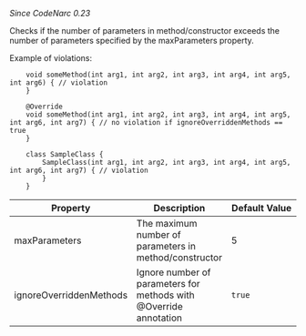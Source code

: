 *Since CodeNarc 0.23*

Checks if the number of parameters in method/constructor exceeds the
number of parameters specified by the maxParameters property.

Example of violations:

        void someMethod(int arg1, int arg2, int arg3, int arg4, int arg5, int arg6) { // violation
        }

        @Override
        void someMethod(int arg1, int arg2, int arg3, int arg4, int arg5, int arg6, int arg7) { // no violation if ignoreOverriddenMethods == true
        }

        class SampleClass {
            SampleClass(int arg1, int arg2, int arg3, int arg4, int arg5, int arg6, int arg7) { // violation
            }
        }

<table>
<colgroup>
<col style="width: 40%" />
<col style="width: 33%" />
<col style="width: 25%" />
</colgroup>
<thead>
<tr class="header">
<th>Property</th>
<th>Description</th>
<th>Default Value</th>
</tr>
</thead>
<tbody>
<tr class="odd">
<td>maxParameters</td>
<td>The maximum number of parameters in method/constructor</td>
<td>5</td>
</tr>
<tr class="even">
<td>ignoreOverriddenMethods</td>
<td>Ignore number of parameters for methods with <span class="citation" data-cites="Override">@Override</span> annotation</td>
<td><code>true</code></td>
</tr>
</tbody>
</table>
